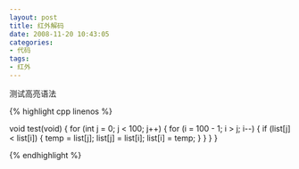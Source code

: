 ```yaml
---
layout: post
title: 红外解码
date: 2008-11-20 10:43:05
categories:
- 代码
tags:
- 红外
---
```


测试高亮语法

{% highlight cpp linenos %}

void test(void)
{
	for (int j = 0; j < 100; j++) 
	{ 
		for (i = 100 - 1; i > j; i--) 
		{ 
		if (list[j] < list[i]) 
			{ 
			temp = list[j]; 
			list[j] = list[i]; 
			list[i] = temp; 
			} 
		}
	}
}

{% endhighlight %}
